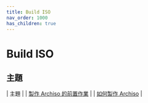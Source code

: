 ```yaml
---
title: Build ISO
nav_order: 1000
has_children: true
---
```



# Build ISO


## 主題

| 主題 |
| [製作 Archiso 的前置作業](https://samwhelp.github.io/note-about-archlinux/read/build-iso/prepare.html) |
| [如何製作 Archiso](https://samwhelp.github.io/note-about-archlinux/read/build-iso/start-build-archiso.html) |

